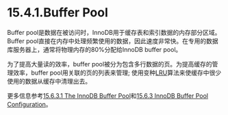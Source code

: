 # 15.4.1.Buffer Pool
Buffer pool是数据在被访问时，InnoDB用于缓存表和索引数据的内存部分区域。Buffer pool直接在内存中处理频繁使用的数据，因此速度非常快。在专用的数据库服务器上，通常将物理内存的80%分配给InnoDB buffer pool。

为了提高大量读的效率，buffer pool被分为包含多行数据的页。为提高缓存的管理效率，buffer pool用关联的页的列表来管理; 使用变种[LRU](https://dev.mysql.com/doc/refman/8.0/en/glossary.html#glos_lru)算法来使缓存中很少使用的数据从缓存中清理出去。

更多信息参考[15.6.3.1 The InnoDB Buffer Pool](15.6.3.1.md)和[15.6.3 InnoDB Buffer Pool Configuration](15.6.3.md)。

